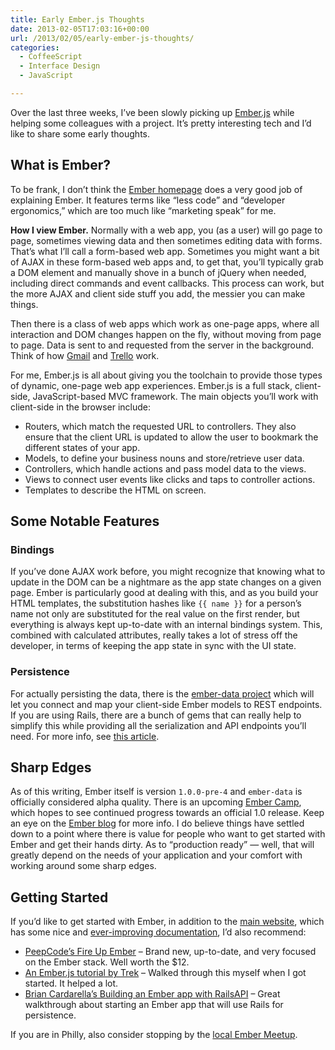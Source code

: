 ```yaml
---
title: Early Ember.js Thoughts
date: 2013-02-05T17:03:16+00:00
url: /2013/02/05/early-ember-js-thoughts/
categories:
  - CoffeeScript
  - Interface Design
  - JavaScript

---
```

Over the last three weeks, I&#8217;ve been slowly picking up [Ember.js][1] while helping some colleagues with a project. It&#8217;s pretty interesting tech and I&#8217;d like to share some early thoughts.

## What is Ember?

To be frank, I don&#8217;t think the [Ember homepage][2] does a very good job of explaining Ember. It features terms like &#8220;less code&#8221; and &#8220;developer ergonomics,&#8221; which are too much like &#8220;marketing speak&#8221; for me.

**How I view Ember.** Normally with a web app, you (as a user) will go page to page, sometimes viewing data and then sometimes editing data with forms. That&#8217;s what I&#8217;ll call a form-based web app. Sometimes you might want a bit of AJAX in these form-based web apps and, to get that, you&#8217;ll typically grab a DOM element and manually shove in a bunch of jQuery when needed, including direct commands and event callbacks. This process can work, but the more AJAX and client side stuff you add, the messier you can make things.

Then there is a class of web apps which work as one-page apps, where all interaction and DOM changes happen on the fly, without moving from page to page. Data is sent to and requested from the server in the background. Think of how [Gmail][3] and [Trello][4] work.

For me, Ember.js is all about giving you the toolchain to provide those types of dynamic, one-page web app experiences. Ember.js is a full stack, client-side, JavaScript-based MVC framework. The main objects you&#8217;ll work with client-side in the browser include:

  * Routers, which match the requested URL to controllers. They also ensure that the client URL is updated to allow the user to bookmark the different states of your app.
  * Models, to define your business nouns and store/retrieve user data.
  * Controllers, which handle actions and pass model data to the views.
  * Views to connect user events like clicks and taps to controller actions.
  * Templates to describe the HTML on screen.

## Some Notable Features

### Bindings

If you&#8217;ve done AJAX work before, you might recognize that knowing what to update in the DOM can be a nightmare as the app state changes on a given page. Ember is particularly good at dealing with this, and as you build your HTML templates, the substitution hashes like `{{ name }}` for a person&#8217;s name not only are substituted for the real value on the first render, but everything is always kept up-to-date with an internal bindings system. This, combined with calculated attributes, really takes a lot of stress off the developer, in terms of keeping the app state in sync with the UI state.

### Persistence

For actually persisting the data, there is the [ember-data project][5] which will let you connect and map your client-side Ember models to REST endpoints. If you are using Rails, there are a bunch of gems that can really help to simplify this while providing all the serialization and API endpoints you&#8217;ll need. For more info, see [this article][6].

## Sharp Edges

As of this writing, Ember itself is version `1.0.0-pre-4` and `ember-data` is officially considered alpha quality. There is an upcoming [Ember Camp][7], which hopes to see continued progress towards an official 1.0 release. Keep an eye on the [Ember blog][8] for more info. I do believe things have settled down to a point where there is value for people who want to get started with Ember and get their hands dirty. As to &#8220;production ready&#8221; &#8212; well, that will greatly depend on the needs of your application and your comfort with working around some sharp edges.

## Getting Started

If you&#8217;d like to get started with Ember, in addition to the [main website][1], which has some nice and [ever-improving documentation][9], I&#8217;d also recommend:

  * [PeepCode&#8217;s Fire Up Ember][10] &#8211; Brand new, up-to-date, and very focused on the Ember stack. Well worth the $12.
  * [An Ember.js tutorial by Trek][11] &#8211; Walked through this myself when I got started. It helped a lot.
  * [Brian Cardarella&#8217;s Building an Ember app with RailsAPI][6] &#8211; Great walkthrough about starting an Ember app that will use Rails for persistence.

If you are in Philly, also consider stopping by the [local Ember Meetup][12].

 [1]: http://emberjs.com/
 [2]: http://emberjs.com
 [3]: http://gmail.com
 [4]: https://trello.com/
 [5]: https://github.com/emberjs/data
 [6]: http://reefpoints.dockyard.com/ember/2013/01/07/building-an-ember-app-with-rails-api-part-1.html
 [7]: http://www.embercamp.com/
 [8]: http://emberjs.com/blog/
 [9]: http://emberjs.com/guides/
 [10]: https://peepcode.com/products/emberjs
 [11]: http://trek.github.com/
 [12]: http://www.meetup.com/Emberjs-Philly/